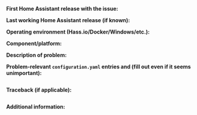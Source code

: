 <!-- READ THIS FIRST:
- If you need additional help with this template please refer to https://www.home-assistant.io/help//reporting_issues/
- Make sure you are running the latest version of Home Assistant before reporting an issue: https://github.com/home-assistant/home-assistant/releases
- Do not report issues for components if you are using custom components: files in <config-dir>/custom_components
- This is for bugs only. Feature and enhancement requests should go in our community forum: https://community.home-assistant.io/c/feature-requests
- Provide as much details as possible. Paste logs, configuration sample and code into the backticks. Do not delete any text from this template!
-->

**First Home Assistant release with the issue:**
<!--
- Frontend -> Developer tools -> Info
- Or use this command: hass --version
-->


**Last working Home Assistant release (if known):**


**Operating environment (Hass.io/Docker/Windows/etc.):**
<!--
Please provide details about your environment.
-->

**Component/platform:**
<!--
Please add the link to the documention at https://www.home-assistant.io/components/ of the component/platform in question.
-->


**Description of problem:**



**Problem-relevant `configuration.yaml` entries and (fill out even if it seems unimportant):**
```yaml

```

**Traceback (if applicable):**
```

```

**Additional information:**

